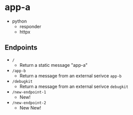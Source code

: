 # app-a
* python
  * responder
  * httpx

## Endpoints
* `/`
  * Return a static message "app-a"
* `/app-b`
  * Return a message from an external serivce `app-b`
* `/debugkit`
  * Return a message from an external serivce `debugkit`
* `/new-endpoint-1`
  * New!
* `/new-endpoint-2`
  * New New!
